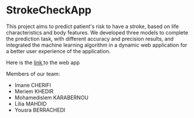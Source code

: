 # StrokeCheckApp
This project aims to predict patient's risk to have a stroke, based on life characteristics and body features. We developed three models to complete the prediction task, with different accuracy and precision results, and integrated the machine learning algorithm in a dynamic web application for a better user experience of the application.

Here is the <a href="https://stroke-prediction-cla.herokuapp.com/"> link </a>  to the web app 

Members of our team:
<ul>
  <li> Imane CHERIFI </li>
  <li>  Meriem KHEDIR </li>
  <li> Mohamedislem KARABERNOU </li>
  <li> Lilia MAHDID </li>
  <li> Yousra BERRACHEDI </li>
</ul>


